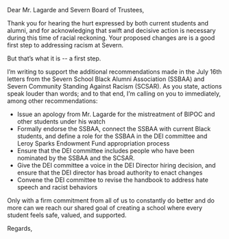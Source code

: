Dear Mr. Lagarde and Severn Board of Trustees,

Thank you for hearing the hurt expressed by both current students and alumni, and for acknowledging that swift and decisive action is necessary during this time of racial reckoning. Your proposed changes are is a good first step to addressing racism at Severn.

But that’s what it is -- a first step.

I’m writing to support the additional recommendations made in the July 16th letters from the Severn School Black Alumni Association (SSBAA) and Severn Community Standing Against Racism (SCSAR). As you state, actions speak louder than words; and to that end, I’m calling on you to immediately, among other recommendations:

- Issue an apology from Mr. Lagarde for the mistreatment of BIPOC and other students under his watch
- Formally endorse the SSBAA, connect the SSBAA with current Black students, and define a role for the SSBAA in the DEI committee and Leroy Sparks Endowment Fund appropriation process
- Ensure that the DEI committee includes people who have been nominated by the SSBAA and the SCSAR. 
- Give the DEI committee a voice in the DEI Director hiring decision, and ensure that the DEI director has broad authority to enact changes
- Convene the DEI committee to revise the handbook to address hate speech and racist behaviors

Only with a firm commitment from all of us to constantly do better and do more can we reach our shared goal of creating a school where every student feels safe, valued, and supported. 

Regards,
